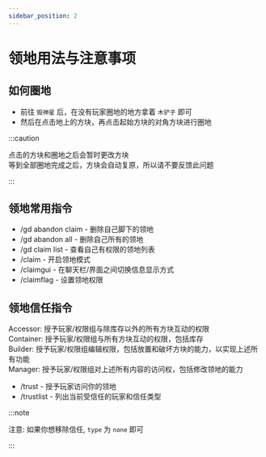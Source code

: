 ```yaml
---
sidebar_position: 2
---
```

# 领地用法与注意事项

## 如何圈地

- 前往 `毁神星` 后，在没有玩家圈地的地方拿着 `木铲子` 即可
- 然后在点击地上的方块，再点击起始方块的对角方块进行圈地

:::caution

点击的方块和圈地之后会暂时更改方块  
等到全部圈地完成之后，方块会自动复原，所以请不要反馈此问题

:::


## 领地常用指令
- /gd abandon claim - 删除自己脚下的领地
- /gd abandon all - 删除自己所有的领地
- /gd claim list - 查看自己有权限的领地列表
- /claim - 开启领地模式
- /claimgui - 在聊天栏/界面之间切换信息显示方式
- /claimflag - 设置领地权限

## 领地信任指令

Accessor: 授予玩家/权限组与除库存以外的所有方块互动的权限  
Container: 授予玩家/权限组与所有方块互动的权限，包括库存  
Builder: 授予玩家/权限组编辑权限，包括放置和破坏方块的能力，以实现上述所有功能  
Manager: 授予玩家/权限组对上述所有内容的访问权，包括修改领地的能力 

- /trust - 授予玩家访问你的领地
- /trustlist - 列出当前受信任的玩家和信任类型


:::note


注意: 如果你想移除信任, `type` 为 `none` 即可
 

:::

